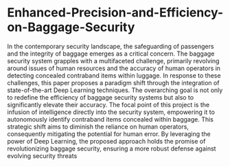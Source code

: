 # Enhanced-Precision-and-Efficiency-on-Baggage-Security
In the contemporary security landscape, the safeguarding of passengers and the integrity of baggage emerges as a critical concern. The baggage security system grapples with a multifaceted challenge, primarily revolving around issues of human resources and the accuracy of human operators in detecting concealed contraband items within luggage. In response to these challenges, this paper proposes a paradigm shift through the integration of state-of-the-art Deep 
 Learning techniques. The overarching goal is not only to redefine the efficiency of baggage security systems but also to significantly elevate their accuracy. The focal point of this project is the infusion of intelligence directly into the security system, empowering it to autonomously identify contraband items concealed within baggage. This strategic shift aims to diminish the reliance on human operators, consequently mitigating the potential for human error. By leveraging the power of Deep Learning, the proposed approach holds the promise of revolutionizing baggage security, ensuring a more robust defense against evolving security threats
